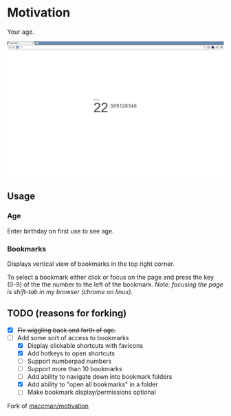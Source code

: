 Motivation
========

Your age.


![](screenshot.png)


## Usage

### Age
Enter birthday on first use to see age.

### Bookmarks
Displays vertical view of bookmarks in the top right corner.

To select a bookmark either click or focus on the page and press the key (0-9)
of the the number to the left of the bookmark.
_Note: focusing the page is shift-tab in my browser (chrome on linux)._


## TODO (reasons for forking)

- [x] ~~Fix wiggling back and forth of age.~~
- [ ] Add some sort of access to bookmarks
    - [x] Display clickable shortcuts with favicons
    - [x] Add hotkeys to open shortcuts
    - [ ] Support numberpad numbers
    - [ ] Support more than 10 bookmarks
    - [ ] Add ability to navigate down into bookmark folders
    - [x] Add ability to "open all bookmarks" in a folder
    - [ ] Make bookmark display/permissions optional

Fork of [maccman/motivation](https://github.com/maccman/motivation)
